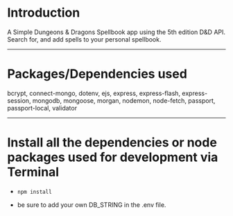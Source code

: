 # Introduction

A Simple Dungeons & Dragons Spellbook app using the 5th edition D&D API. Search for, and add spells to your personal spellbook.

---

# Packages/Dependencies used 

bcrypt, connect-mongo, dotenv, ejs, express, express-flash, express-session, mongodb, mongoose, morgan, nodemon, node-fetch, passport, passport-local, validator

---

# Install all the dependencies or node packages used for development via Terminal

- `npm install`

- be sure to add your own DB_STRING in the .env file. 



